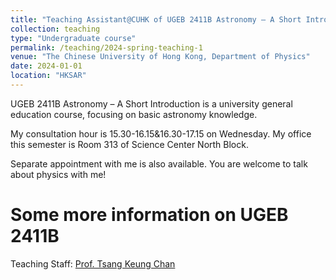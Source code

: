 ```yaml
---
title: "Teaching Assistant@CUHK of UGEB 2411B Astronomy – A Short Introduction"
collection: teaching
type: "Undergraduate course"
permalink: /teaching/2024-spring-teaching-1
venue: "The Chinese University of Hong Kong, Department of Physics"
date: 2024-01-01
location: "HKSAR"
---
```

UGEB 2411B Astronomy – A Short Introduction is a university general education course, focusing on basic astronomy knowledge.

My consultation hour is 15.30-16.15&16.30-17.15 on Wednesday. My office this semester is Room 313 of Science Center North Block.

Separate appointment with me is also available. You are welcome to talk about physics with me!

# Some more information on UGEB 2411B

Teaching Staff: [Prof. Tsang Keung Chan](https://newww.phy.cuhk.edu.hk/teaching_staff/chan-tsang-keung)